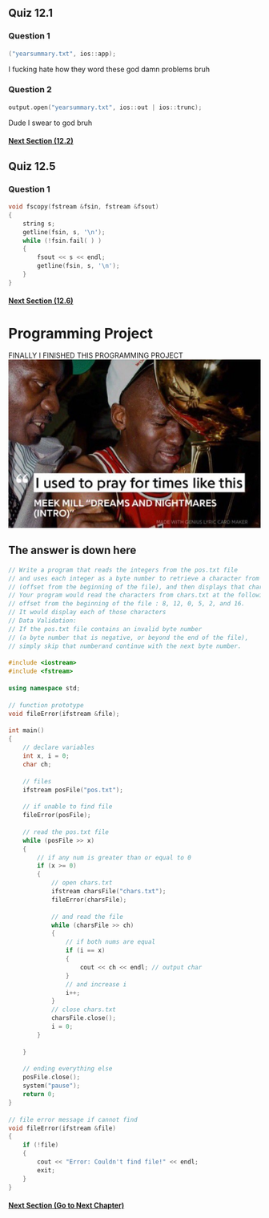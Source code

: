 ## Quiz 12.1
### Question 1
```c++
("yearsummary.txt", ios::app);
```
I fucking hate how they word these god damn problems bruh

### Question 2
```c++
output.open("yearsummary.txt", ios::out | ios::trunc);
```
Dude I swear to god bruh

#### [Next Section (12.2)](12.2%20-%20File%20Output%20Formatting.md)

## Quiz 12.5
### Question 1
```c++
void fscopy(fstream &fsin, fstream &fsout)
{
    string s;
    getline(fsin, s, '\n');
    while (!fsin.fail( ) )
    {
        fsout << s << endl;
        getline(fsin, s, '\n');
    }
}
```

#### [Next Section (12.6)](12.6%20-%20Focus%20on%20Software%20Engineering%20-%20Working%20with%20Multiple%20Files.md)
# Programming Project
FINALLY I FINISHED THIS PROGRAMMING PROJECT <br />
![I used to pray for times like these](../../unimportant%20pngs/funny%20meme%201.jpg)
## The answer is down here
```c++
// Write a program that reads the integers from the pos.txt file 
// and uses each integer as a byte number to retrieve a character from the chars.txt file
// (offset from the beginning of the file), and then displays that character on the screen.
// Your program would read the characters from chars.txt at the following byte numbers,
// offset from the beginning of the file : 8, 12, 0, 5, 2, and 16. 
// It would display each of those characters
// Data Validation:
// If the pos.txt file contains an invalid byte number
// (a byte number that is negative, or beyond the end of the file),
// simply skip that numberand continue with the next byte number.

#include <iostream>
#include <fstream>

using namespace std;

// function prototype
void fileError(ifstream &file);

int main()
{
	// declare variables
	int x, i = 0;
	char ch;

	// files
	ifstream posFile("pos.txt");

	// if unable to find file
	fileError(posFile);

	// read the pos.txt file
	while (posFile >> x)
	{
		// if any num is greater than or equal to 0
		if (x >= 0)
		{
			// open chars.txt 
			ifstream charsFile("chars.txt");
			fileError(charsFile);

			// and read the file
			while (charsFile >> ch)
			{
				// if both nums are equal
				if (i == x)
				{
					cout << ch << endl; // output char
				}
				// and increase i
				i++;
			}
			// close chars.txt
			charsFile.close();
			i = 0;
		}

	}

	// ending everything else
	posFile.close();
	system("pause");
	return 0;
}

// file error message if cannot find
void fileError(ifstream &file)
{
	if (!file)
	{
		cout << "Error: Couldn't find file!" << endl;
		exit;
	}
}
```

#### [Next Section (Go to Next Chapter)](../../Module%206/Pearson%20Notes/13.1%20-%20Procedural%20and%20Object-Oriented%20Programming.md)
